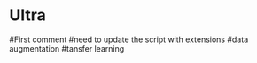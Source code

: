 # Ultra

#First comment
#need to update the script with extensions 
#data augmentation
#tansfer learning
